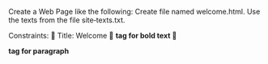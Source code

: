 Create a Web Page like the following:
Create file named welcome.html. Use the texts from the file site‐texts.txt.

Constraints:
 Title: Welcome
 <strong> tag for bold text
 <p> tag for paragraph
